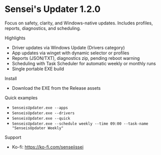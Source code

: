 # Sensei's Updater 1.2.0

Focus on safety, clarity, and Windows-native updates. Includes profiles, reports, diagnostics, and scheduling.

Highlights
- Driver updates via Windows Update (Drivers category)
- App updates via winget with dynamic selector or profiles
- Reports (JSON/TXT), diagnostics zip, pending reboot warning
- Scheduling with Task Scheduler for automatic weekly or monthly runs
- Single portable EXE build

Install
- Download the EXE from the Release assets

Quick examples
- `SenseisUpdater.exe --apps`
- `SenseisUpdater.exe --drivers`
- `SenseisUpdater.exe --quick`
- `SenseisUpdater.exe --schedule weekly --time 09:00 --task-name "SenseisUpdater Weekly"`

Support
- Ko-fi: https://ko-fi.com/senseiissei